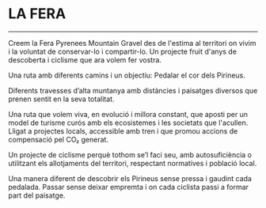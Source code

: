 # LA FERA

---

Creem la Fera Pyrenees Mountain Gravel des de l'estima al territori on vivim i la voluntat de conservar-lo i compartir-lo. Un projecte fruit d'anys de descoberta i ciclisme que ara volem fer vostra.

Una ruta amb diferents camins i un objectiu: Pedalar el cor dels Pirineus.

Diferents travesses d’alta muntanya amb distàncies i paisatges diversos que prenen sentit en la seva totalitat.

Una ruta que volem viva, en evolució i millora constant, que aposti per un model de turisme curós amb els ecosistemes i les societats que l'acullen. Lligat a projectes locals, accessible amb tren i que promou accions de compensació pel CO₂ generat.

Un projecte de ciclisme perquè tothom se’l faci seu, amb autosuficiència o utilitzant els allotjaments del territori, respectant normatives i població local.

Una manera diferent de descobrir els Pirineus sense pressa i gaudint cada pedalada. Passar sense deixar empremta i on cada ciclista passi a formar part del paisatge.
